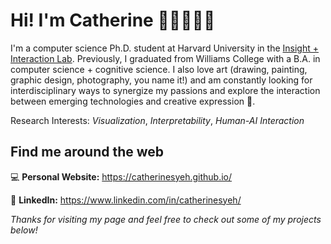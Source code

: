 # Hi! I'm Catherine 👧🏻👋🏼✨
I'm a computer science Ph.D. student at Harvard University in the [Insight + Interaction Lab](https://insight.seas.harvard.edu/). Previously, I graduated from Williams College with a B.A. in computer science + cognitive science. I also love art (drawing, painting, graphic design, photography, you name it!) and am constantly looking for interdisciplinary ways to synergize my passions and explore the interaction between emerging technologies and creative expression 💖.

Research Interests: *Visualization*, *Interpretability*, *Human-AI Interaction*

## Find me around the web 
💻 **Personal Website:** https://catherinesyeh.github.io/

📝 **LinkedIn:** https://www.linkedin.com/in/catherinesyeh/

*Thanks for visiting my page and feel free to check out some of my projects below!*
